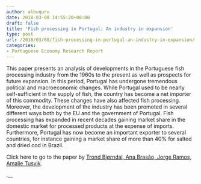 ```yaml
---
author: albuquru
date: 2018-03-08 14:55:20+00:00
draft: false
title: 'Fish processing in Portugal: An industry in expansion'
type: post
url: /2018/03/08/fish-processing-in-portugal-an-industry-in-expansion/
categories:
- Portuguese Economy Research Report
---
```


This paper presents an analysis of developments in the Portuguese fish processing industry from the 1960s to the present as well as prospects for future expansion. In this period, Portugal has undergone tremendous political and macroeconomic changes. While Portugal used to be nearly self-sufficient in the supply of fish, the country has become a net importer of this commodity. These changes have also affected fish processing. Moreover, the development of the industry has been promoted in several different ways both by the EU and the government of Portugal. Fish processing has expanded in recent decades gaining market share in the domestic market for processed products at the expense of imports. Furthermore, Portugal has now become an important exporter to several countries, for instance gaining a market share of more than 40% for salted and dried cod in Brazil.

Click here to go to the paper by [Trond Bjørndal, Ana Brasão, Jorge Ramos, Amalie Tusvik](https://www.sciencedirect.com/science/article/pii/S0308597X1630313X).

.__
